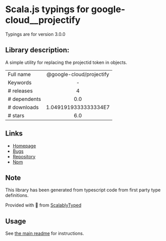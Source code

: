 
# Scala.js typings for google-cloud__projectify

Typings are for version 3.0.0

## Library description:
A simple utility for replacing the projectid token in objects.

|                    |                 |
| ------------------ | :-------------: |
| Full name          | @google-cloud/projectify |
| Keywords           | - |
| # releases         | 4 |
| # dependents       | 0.0 |
| # downloads        | 1.0491919333333334E7 |
| # stars            | 6.0 |

## Links
- [Homepage](https://github.com/googleapis/nodejs-projectify#readme)
- [Bugs](https://github.com/googleapis/nodejs-projectify/issues)
- [Repository](https://github.com/googleapis/nodejs-projectify)
- [Npm](https://www.npmjs.com/package/%40google-cloud%2Fprojectify)
    


## Note
This library has been generated from typescript code from first party type definitions.

Provided with :purple_heart: from [ScalablyTyped](https://github.com/oyvindberg/ScalablyTyped)

## Usage
See [the main readme](../../readme.md) for instructions.


